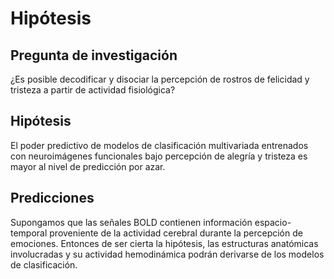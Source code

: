 # Hipótesis

## Pregunta de investigación

¿Es posible decodificar y disociar la percepción de rostros de
felicidad y tristeza a partir de actividad fisiológica?

## Hipótesis

El poder predictivo de modelos de clasificación multivariada
entrenados con neuroimágenes funcionales bajo percepción de alegría y
tristeza es mayor al nivel de predicción por azar.

## Predicciones

Supongamos que las señales BOLD contienen información espacio-temporal
proveniente de la actividad cerebral durante la percepción de
emociones. Entonces de ser cierta la hipótesis, las estructuras
anatómicas involucradas y su actividad hemodinámica podrán derivarse
de los modelos de clasificación.
